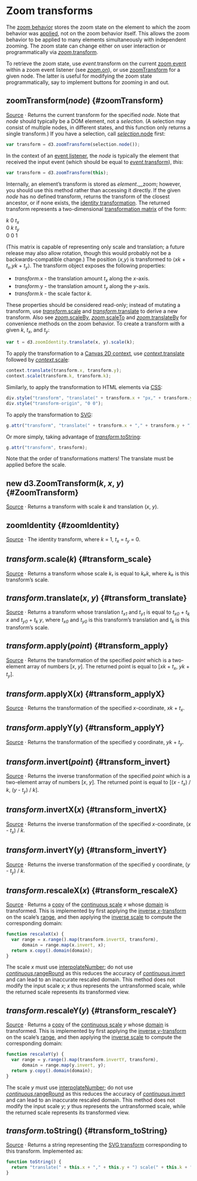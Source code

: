 # Zoom transforms

The [zoom behavior](./zoom.md) stores the zoom state on the element to which the zoom behavior was [applied](#_zoom), not on the zoom behavior itself. This allows the zoom behavior to be applied to many elements simultaneously with independent zooming. The zoom state can change either on user interaction or programmatically via [*zoom*.transform](./zoom.md#zoom_transform).

To retrieve the zoom state, use *event*.transform on the current [zoom event](./zoom.md#zoom-events) within a zoom event listener (see [*zoom*.on](./zoom.md#zoom_on)), or use [zoomTransform](#zoomTransform) for a given node. The latter is useful for modifying the zoom state programmatically, say to implement buttons for zooming in and out.

## zoomTransform(*node*) {#zoomTransform}

[Source](https://github.com/d3/d3-zoom/blob/main/src/transform.js) · Returns the current transform for the specified *node*. Note that *node* should typically be a DOM element, not a *selection*. (A selection may consist of multiple nodes, in different states, and this function only returns a single transform.) If you have a selection, call [*selection*.node](../d3-selection/control-flow.md#selection_node) first:

```js
var transform = d3.zoomTransform(selection.node());
```

In the context of an [event listener](../d3-selection/events.md#selection_on), the *node* is typically the element that received the input event (which should be equal to [*event*.transform](./zoom.md#zoom-events)), *this*:

```js
var transform = d3.zoomTransform(this);
```

Internally, an element’s transform is stored as *element*.\_\_zoom; however, you should use this method rather than accessing it directly. If the given *node* has no defined transform, returns the transform of the closest ancestor, or if none exists, the [identity transformation](#zoomIdentity). The returned transform represents a two-dimensional [transformation matrix](https://en.wikipedia.org/wiki/Transformation_matrix#Affine_transformations) of the form:

*k* 0 *t<sub>x</sub>*
<br>0 *k* *t<sub>y</sub>*
<br>0 0 1

(This matrix is capable of representing only scale and translation; a future release may also allow rotation, though this would probably not be a backwards-compatible change.) The position ⟨*x*,*y*⟩ is transformed to ⟨*xk* + *t<sub>x</sub>*,*yk* + *t<sub>y</sub>*⟩. The transform object exposes the following properties:

* *transform*.x - the translation amount *t<sub>x</sub>* along the *x*-axis.
* *transform*.y - the translation amount *t<sub>y</sub>* along the *y*-axis.
* *transform*.k - the scale factor *k*.

These properties should be considered read-only; instead of mutating a transform, use [*transform*.scale](#transform_scale) and [*transform*.translate](#transform_translate) to derive a new transform. Also see [*zoom*.scaleBy](./zoom.md#zoom_scaleBy), [*zoom*.scaleTo](./zoom.md#zoom_scaleTo) and [*zoom*.translateBy](./zoom.md#zoom_translateBy) for convenience methods on the zoom behavior. To create a transform with a given *k*, *t<sub>x</sub>*, and *t<sub>y</sub>*:

```js
var t = d3.zoomIdentity.translate(x, y).scale(k);
```

To apply the transformation to a [Canvas 2D context](https://www.w3.org/TR/2dcontext/), use [*context*.translate](https://www.w3.org/TR/2dcontext/#dom-context-2d-translate) followed by [*context*.scale](https://www.w3.org/TR/2dcontext/#dom-context-2d-scale):

```js
context.translate(transform.x, transform.y);
context.scale(transform.k, transform.k);
```

Similarly, to apply the transformation to HTML elements via [CSS](https://www.w3.org/TR/css-transforms-1/):

```js
div.style("transform", "translate(" + transform.x + "px," + transform.y + "px) scale(" + transform.k + ")");
div.style("transform-origin", "0 0");
```

To apply the transformation to [SVG](https://www.w3.org/TR/SVG/coords.html#TransformAttribute):

```js
g.attr("transform", "translate(" + transform.x + "," + transform.y + ") scale(" + transform.k + ")");
```

Or more simply, taking advantage of [*transform*.toString](#transform_toString):

```js
g.attr("transform", transform);
```

Note that the order of transformations matters! The translate must be applied before the scale.

## new d3.ZoomTransform(*k*, *x*, *y*) {#ZoomTransform}

[Source](https://github.com/d3/d3-zoom/blob/main/src/transform.js) · Returns a transform with scale *k* and translation (*x*, *y*).

## zoomIdentity {#zoomIdentity}

[Source](https://github.com/d3/d3-zoom/blob/main/src/transform.js) · The identity transform, where *k* = 1, *t<sub>x</sub>* = *t<sub>y</sub>* = 0.

## *transform*.scale(*k*) {#transform_scale}

[Source](https://github.com/d3/d3-zoom/blob/main/src/transform.js) · Returns a transform whose scale *k₁* is equal to *k₀k*, where *k₀* is this transform’s scale.

## *transform*.translate(*x*, *y*) {#transform_translate}

[Source](https://github.com/d3/d3-zoom/blob/main/src/transform.js) · Returns a transform whose translation *t<sub>x1</sub>* and *t<sub>y1</sub>* is equal to *t<sub>x0</sub>* + *t<sub>k</sub> x* and *t<sub>y0</sub>* + *t<sub>k</sub> y*, where *t<sub>x0</sub>* and *t<sub>y0</sub>* is this transform’s translation and *t<sub>k</sub>* is this transform’s scale.

## *transform*.apply(*point*) {#transform_apply}

[Source](https://github.com/d3/d3-zoom/blob/main/src/transform.js) · Returns the transformation of the specified *point* which is a two-element array of numbers [*x*, *y*]. The returned point is equal to [*xk* + *t<sub>x</sub>*, *yk* + *t<sub>y</sub>*].

## *transform*.applyX(*x*) {#transform_applyX}

[Source](https://github.com/d3/d3-zoom/blob/main/src/transform.js) · Returns the transformation of the specified *x*-coordinate, *xk* + *t<sub>x</sub>*.

## *transform*.applyY(*y*) {#transform_applyY}

[Source](https://github.com/d3/d3-zoom/blob/main/src/transform.js) · Returns the transformation of the specified y coordinate, *yk* + *t<sub>y</sub>*.

## *transform*.invert(*point*) {#transform_invert}

[Source](https://github.com/d3/d3-zoom/blob/main/src/transform.js) · Returns the inverse transformation of the specified *point* which is a two-element array of numbers [*x*, *y*]. The returned point is equal to [(*x* - *t<sub>x</sub>*) / *k*, (*y* - *t<sub>y</sub>*) / *k*].

## *transform*.invertX(*x*) {#transform_invertX}

[Source](https://github.com/d3/d3-zoom/blob/main/src/transform.js) · Returns the inverse transformation of the specified *x*-coordinate, (*x* - *t<sub>x</sub>*) / *k*.

## *transform*.invertY(*y*) {#transform_invertY}

[Source](https://github.com/d3/d3-zoom/blob/main/src/transform.js) · Returns the inverse transformation of the specified y coordinate, (*y* - *t<sub>y</sub>*) / *k*.

## *transform*.rescaleX(*x*) {#transform_rescaleX}

[Source](https://github.com/d3/d3-zoom/blob/main/src/transform.js) · Returns a [copy](https://github.com/d3/d3-scale#continuous_copy) of the [continuous scale](https://github.com/d3/d3-scale#continuous-scales) *x* whose [domain](https://github.com/d3/d3-scale#continuous_domain) is transformed. This is implemented by first applying the [inverse *x*-transform](#transform_invertX) on the scale’s [range](https://github.com/d3/d3-scale#continuous_range), and then applying the [inverse scale](https://github.com/d3/d3-scale#continuous_invert) to compute the corresponding domain:

```js
function rescaleX(x) {
  var range = x.range().map(transform.invertX, transform),
      domain = range.map(x.invert, x);
  return x.copy().domain(domain);
}
```

The scale *x* must use [interpolateNumber](https://github.com/d3/d3-interpolate#interpolateNumber); do not use [*continuous*.rangeRound](https://github.com/d3/d3-scale#continuous_rangeRound) as this reduces the accuracy of [*continuous*.invert](https://github.com/d3/d3-scale#continuous_invert) and can lead to an inaccurate rescaled domain. This method does not modify the input scale *x*; *x* thus represents the untransformed scale, while the returned scale represents its transformed view.

## *transform*.rescaleY(*y*) {#transform_rescaleY}

[Source](https://github.com/d3/d3-zoom/blob/main/src/transform.js) · Returns a [copy](https://github.com/d3/d3-scale#continuous_copy) of the [continuous scale](https://github.com/d3/d3-scale#continuous-scales) *y* whose [domain](https://github.com/d3/d3-scale#continuous_domain) is transformed. This is implemented by first applying the [inverse *y*-transform](#transform_invertY) on the scale’s [range](https://github.com/d3/d3-scale#continuous_range), and then applying the [inverse scale](https://github.com/d3/d3-scale#continuous_invert) to compute the corresponding domain:

```js
function rescaleY(y) {
  var range = y.range().map(transform.invertY, transform),
      domain = range.map(y.invert, y);
  return y.copy().domain(domain);
}
```

The scale *y* must use [interpolateNumber](https://github.com/d3/d3-interpolate#interpolateNumber); do not use [*continuous*.rangeRound](https://github.com/d3/d3-scale#continuous_rangeRound) as this reduces the accuracy of [*continuous*.invert](https://github.com/d3/d3-scale#continuous_invert) and can lead to an inaccurate rescaled domain. This method does not modify the input scale *y*; *y* thus represents the untransformed scale, while the returned scale represents its transformed view.

## *transform*.toString() {#transform_toString}

[Source](https://github.com/d3/d3-zoom/blob/main/src/transform.js) · Returns a string representing the [SVG transform](https://www.w3.org/TR/SVG/coords.html#TransformAttribute) corresponding to this transform. Implemented as:

```js
function toString() {
  return "translate(" + this.x + "," + this.y + ") scale(" + this.k + ")";
}
```
